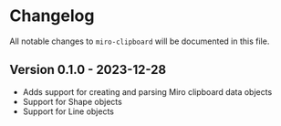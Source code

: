 # Changelog

All notable changes to `miro-clipboard` will be documented in this file.

## Version 0.1.0 - 2023-12-28

- Adds support for creating and parsing Miro clipboard data objects
- Support for Shape objects
- Support for Line objects
